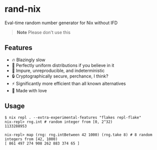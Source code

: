 # rand-nix

Eval-time random number generator for Nix without IFD

> **Note** Please don't use this

## Features

- 🔥 Blazingly slow
- 🙏 Perfectly uniform distributions if you believe in it
- 🚀 Impure, unreproducible, and indeterministic
- 🔒 Cryptographically secure, perchance, I think?
- ⚡ Significantly more efficient than all known alternatives
- 💖 Made with love

## Usage

```console
$ nix repl . --extra-experimental-features "flakes repl-flake"
nix-repl> rng.int # random integer from [0, 2^32)
1133288953

nix-repl> map (rng: rng.intBetween 42 1000) (rng.take 8) # 8 random integers from [42, 1000)
[ 861 497 274 908 262 883 374 65 ]
```

